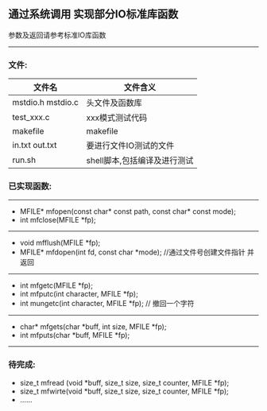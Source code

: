 ## 通过系统调用 实现部分IO标准库函数

 参数及返回请参考标准IO库函数

-----

###  文件:

文件名 | 文件含义
---|---
mstdio.h mstdio.c | 头文件及函数库
test_xxx.c | xxx模式测试代码
makefile | makefile
in.txt out.txt |   要进行文件IO测试的文件
run.sh | shell脚本,包括编译及进行测试


### 已实现函数:
-----
* MFILE* mfopen(const char* const path, const char* const mode);
* int mfclose(MFILE *fp);

--------
* void mfflush(MFILE *fp);  
* MFILE* mfdopen(int fd, const char *mode);   //通过文件号创建文件指针 并返回

----------

* int mfgetc(MFILE *fp);
* int mfputc(int character, MFILE *fp);
* int mungetc(int character, MFILE *fp);    // 撤回一个字符

------

* char* mfgets(char *buff, int size, MFILE *fp); 
* int   mfputs(char *buff, MFILE *fp);

-----------
### 待完成:
* size_t mfread (void *buff, size_t size, size_t counter, MFILE *fp);
* size_t mfwirte(void *buff, size_t size, size_t counter, MFILE *fp);
* ......
